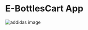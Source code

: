# E-BottlesCart App

<div>
    <img src="https://assets.adidas.com/images/h_840,f_auto,q_auto:sensitive,fl_lossy,c_fill,g_auto/48057b65216644f683a9aa1c0172ae6e_9366/Steel_Bottle_600_ML_Black_CL6093_01_standard.jpg" alt="addidas image"/>
</div>

